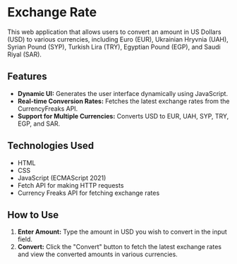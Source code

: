 # Exchange Rate 

This web application that allows users to convert an amount in US Dollars (USD) to various currencies, including Euro (EUR), Ukrainian Hryvnia (UAH), Syrian Pound (SYP), Turkish Lira (TRY), Egyptian Pound (EGP), and Saudi Riyal (SAR).

## Features

- **Dynamic UI:** Generates the user interface dynamically using JavaScript.
- **Real-time Conversion Rates:** Fetches the latest exchange rates from the CurrencyFreaks API.
- **Support for Multiple Currencies:** Converts USD to EUR, UAH, SYP, TRY, EGP, and SAR.

## Technologies Used

- HTML
- CSS
- JavaScript (ECMAScript 2021)
- Fetch API for making HTTP requests
- Currency Freaks API for fetching exchange rates

## How to Use

1. **Enter Amount:** Type the amount in USD you wish to convert in the input field.
2. **Convert:** Click the "Convert" button to fetch the latest exchange rates and view the converted amounts in various currencies.
